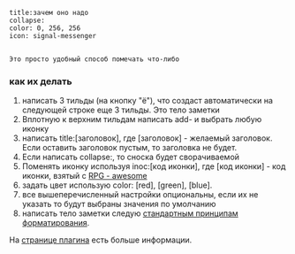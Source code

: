 ```ad-note
title:зачем оно надо
collapse: 
color: 0, 256, 256
icon: signal-messenger


Это просто удобный способ помечать что-либо
```

### как их делать
1) написать 3  тильды (на кнопку "ё"), что создаст автоматически на следующей строке еще 3 тильды. Это тело заметки
2) Вплотную к верхним тильдам написать add- и выбрать любую иконку
3) написать title:[заголовок], где [заголовок] - желаемый заголовок. Если оставить заголовок пустым, то заголовка не будет.
4) Если написать collapse:, то сноска будет сворачиваемой
5) Поменять иконку используя inoc:[код иконки], где [код иконки] - код иконки, взятый с [RPG - awesome](https://nagoshiashumari.github.io/Rpg-Awesome/) 
6) задать цвет использую color: [red], [green], [blue].
7) все вышеперечисленный настройки опциональны, если их не указать то будут выбраны значения по умолчанию
8) написать тело заметки следую [стандартным принципам форматирования](https://publish.obsidian.md/help-ru/%D0%A0%D1%83%D0%BA%D0%BE%D0%B2%D0%BE%D0%B4%D1%81%D1%82%D0%B2%D0%B0/%D0%A4%D0%BE%D1%80%D0%BC%D0%B0%D1%82%D0%B8%D1%80%D0%BE%D0%B2%D0%B0%D0%BD%D0%B8%D0%B5+%D0%B7%D0%B0%D0%BC%D0%B5%D1%82%D0%BE%D0%BA).

На [странице плагина](https://plugins.javalent.com/admonitions) есть больше информации.

